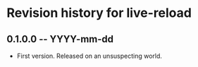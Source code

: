 # Revision history for live-reload

## 0.1.0.0  -- YYYY-mm-dd

* First version. Released on an unsuspecting world.

